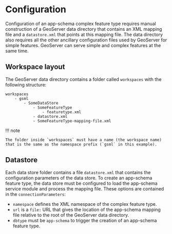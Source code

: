 # Configuration

Configuration of an app-schema complex feature type requires manual construction of a GeoServer data directory that contains an XML mapping file and a `datastore.xml` that points at this mapping file. The data directory also requires all the other ancillary configuration files used by GeoServer for simple features. GeoServer can serve simple and complex features at the same time.

## Workspace layout

The GeoServer data directory contains a folder called `workspaces` with the following structure:

    workspaces
        - gsml
            - SomeDataStore
                - SomeFeatureType
                    - featuretype.xml
                - datastore.xml
                - SomeFeatureType-mapping-file.xml

!!! note

    The folder inside `workspaces` must have a name (the workspace name) that is the same as the namespace prefix (`gsml` in this example).

## Datastore

Each data store folder contains a file `datastore.xml` that contains the configuration parameters of the data store. To create an app-schema feature type, the data store must be configured to load the app-schema service module and process the mapping file. These options are contained in the `connectionParameters`:

-   `namespace` defines the XML namespace of the complex feature type.
-   `url` is a `file:` URL that gives the location of the app-schema mapping file relative to the root of the GeoServer data directory.
-   `dbtype` must be `app-schema` to trigger the creation of an app-schema feature type.
